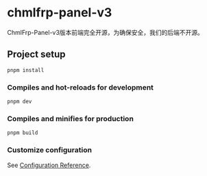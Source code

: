 # chmlfrp-panel-v3

ChmlFrp-Panel-v3版本前端完全开源，为确保安全，我们的后端不开源。

## Project setup
```
pnpm install
```

### Compiles and hot-reloads for development
```
pnpm dev
```

### Compiles and minifies for production
```
pnpm build
```

### Customize configuration
See [Configuration Reference](https://cli.vuejs.org/config/).
